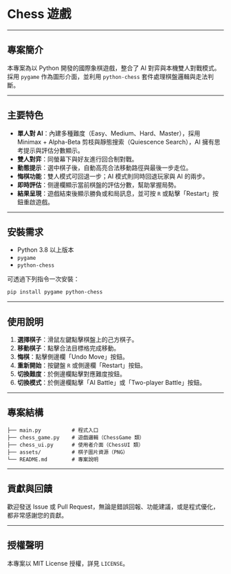 # Chess 遊戲

---

## 專案簡介

本專案為以 Python 開發的國際象棋遊戲，整合了 AI 對弈與本機雙人對戰模式。採用 `pygame` 作為圖形介面，並利用 `python-chess` 套件處理棋盤邏輯與走法判斷。

---

## 主要特色

* **單人對 AI**：內建多種難度（Easy、Medium、Hard、Master），採用 Minimax + Alpha-Beta 剪枝與靜態搜索（Quiescence Search），AI 擁有思考提示與評估分數顯示。
* **雙人對弈**：同螢幕下與好友進行回合制對戰。
* **動態提示**：選中棋子後，自動高亮合法移動路徑與最後一步走位。
* **悔棋功能**：雙人模式可回退一步；AI 模式則同時回退玩家與 AI 的兩步。
* **即時評估**：侧邊欄顯示當前棋盤的評估分數，幫助掌握局勢。
* **結果呈現**：遊戲結束後顯示勝負或和局訊息，並可按 `R` 或點擊「Restart」按鈕重啟遊戲。

---

## 安裝需求

* Python 3.8 以上版本
* `pygame`
* `python-chess`

可透過下列指令一次安裝：

```bash
pip install pygame python-chess
```

---

## 使用說明

1. **選擇棋子**：滑鼠左鍵點擊棋盤上的己方棋子。
2. **移動棋子**：點擊合法目標格完成移動。
3. **悔棋**：點擊側邊欄「Undo Move」按鈕。
4. **重新開始**：按鍵盤 `R` 或側邊欄「Restart」按鈕。
5. **切換難度**：於側邊欄點擊對應難度按鈕。
6. **切換模式**：於側邊欄點擊「AI Battle」或「Two-player Battle」按鈕。

---

## 專案結構

```text
├── main.py          # 程式入口  
├── chess_game.py    # 遊戲邏輯（ChessGame 類）  
├── chess_ui.py      # 使用者介面（ChessUI 類）  
├── assets/          # 棋子圖片資源（PNG）  
└── README.md        # 專案說明
```

---

## 貢獻與回饋

歡迎發送 Issue 或 Pull Request，無論是錯誤回報、功能建議，或是程式優化，都非常感謝您的貢獻。

---

## 授權聲明

本專案以 MIT License 授權，詳見 `LICENSE`。

